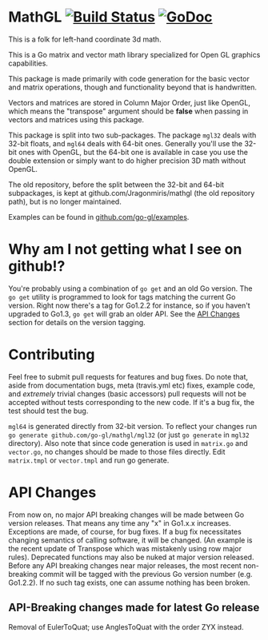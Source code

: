 # MathGL [![Build Status](https://travis-ci.org/go-gl/mathgl.svg?branch=master)](https://travis-ci.org/go-gl/mathgl) [![GoDoc](https://godoc.org/github.com/go-gl/mathgl?status.svg)](https://godoc.org/github.com/go-gl/mathgl)

This is a folk for left-hand coordinate 3d math.

This is a Go matrix and vector math library specialized for Open GL graphics capabilities.

This package is made primarily with code generation for the basic vector and matrix operations, though and functionality beyond that is handwritten.

Vectors and matrices are stored in Column Major Order, just like OpenGL, which means the "transpose" argument should be **false** when passing in vectors and matrices using this package.

This package is split into two sub-packages. The package `mgl32` deals with 32-bit floats, and `mgl64` deals with 64-bit ones. Generally you'll use the 32-bit ones with OpenGL, but the 64-bit one is available in case you use the double extension or simply want to do higher precision 3D math without OpenGL.

The old repository, before the split between the 32-bit and 64-bit subpackages, is kept at github.com/Jragonmiris/mathgl (the old repository path), but is no longer maintained.

Examples can be found in [github.com/go-gl/examples](https://github.com/go-gl/examples).

Why am I not getting what I see on github!?
===========================================

You're probably using a combination of `go get` and an old Go version. The `go get` utility is programmed to look for tags matching the current Go version. Right now there's a tag for Go1.2.2 for instance, so if you haven't upgraded to Go1.3, `go get` will grab an older API. See the [API Changes](https://github.com/go-gl/mathgl#api-changes) section for details on the version tagging.

Contributing
============

Feel free to submit pull requests for features and bug fixes. Do note that, aside from documentation bugs, meta (travis.yml etc) fixes, example code, and *extremely* trivial changes (basic accessors) pull requests will not be accepted without tests corresponding to the new code. If it's a bug fix, the test should test the bug.

`mgl64` is generated directly from 32-bit version. To reflect your changes run `go generate github.com/go-gl/mathgl/mgl32` (or just `go generate` in `mgl32` directory). Also note that since code generation is used in `matrix.go` and `vector.go`, no changes should be made to those files directly. Edit `matrix.tmpl` or `vector.tmpl` and run go generate.

API Changes
===========

From now on, no major API breaking changes will be made between Go version releases. That means any time any "x" in Go1.x.x increases. Exceptions are made, of course, for bug fixes. If a bug fix necessitates changing semantics of calling software, it will be changed. (An example is the recent update of Transpose which was mistakenly using row major rules). Deprecated functions may also be nuked at major version released. Before any API breaking changes near major releases, the most recent non-breaking commit will be tagged with the previous Go version number (e.g. Go1.2.2). If no such tag exists, one can assume nothing has been broken.

API-Breaking changes made for latest Go release
-----------------------------------------------

Removal of EulerToQuat; use AnglesToQuat with the order ZYX instead.

